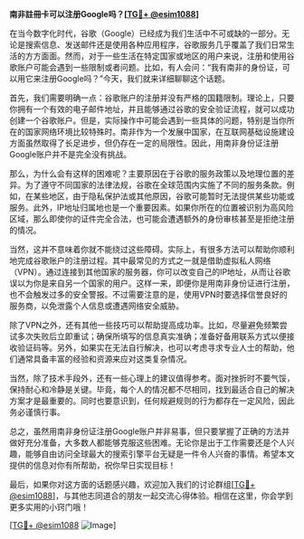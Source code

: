 **南非註冊卡可以注册Google吗？[[TG💪+ @esim1088](https://t.me/s/esim1088)]**

在当今数字化时代，谷歌（Google）已经成为我们生活中不可或缺的一部分。无论是搜索信息、发送邮件还是使用各种应用程序，谷歌服务几乎覆盖了我们日常生活的方方面面。然而，对于一些生活在特定国家或地区的用户来说，注册和使用谷歌账户可能会遇到一些限制或者问题。比如，有人会问：“我有南非的身份证，可以用它来注册Google吗？”今天，我们就来详细聊聊这个话题。

首先，我们需要明确一点：谷歌账户的注册并没有严格的国籍限制。理论上，只要你拥有一个有效的电子邮件地址，并且能够通过谷歌的安全验证流程，就可以成功创建一个谷歌账户。但是，实际操作中可能会遇到一些具体的问题，特别是当你所在的国家网络环境比较特殊时。南非作为一个发展中国家，在互联网基础设施建设方面虽然取得了长足进步，但仍存在一定的局限性。因此，用南非身份证注册Google账户并不是完全没有挑战。

那么，为什么会有这样的困难呢？主要原因在于谷歌的服务政策以及地理位置的差异。为了遵守不同国家的法律法规，谷歌在全球范围内实施了不同的服务条款。例如，在某些地区，由于隐私保护法或其他原因，谷歌可能暂时无法提供某些功能或服务。此外，IP地址归属地也是一个重要因素。如果你所在的位置被识别为高风险区域，那么即使你的证件完全合法，也可能会遭遇额外的身份审核甚至是拒绝注册的情况。

当然，这并不意味着你就不能绕过这些障碍。实际上，有很多方法可以帮助你顺利地完成谷歌账户的注册过程。其中最常见的方式之一就是借助虚拟私人网络（VPN）。通过连接到其他国家的服务器，你可以改变自己的IP地址，从而让谷歌误以为你是来自另一个国家的用户。这样一来，即便你是用南非身份证进行注册，也不会触发过多的安全警报。不过需要注意的是，使用VPN时要选择信誉良好的服务商，以免泄露个人信息或遭遇网络安全威胁。

除了VPN之外，还有其他一些技巧可以帮助提高成功率。比如，尽量避免频繁尝试多次失败后立即重试；确保所填写的信息真实准确；准备好备用联系方式以便接收验证码等。另外，如果实在无法自行解决，也可以考虑寻求专业人士的帮助，他们通常具备丰富的经验和资源来应对这类复杂情况。

当然，除了技术手段外，还有一些心理上的建议值得参考。面对挫折时不要气馁，保持耐心和冷静是关键。毕竟，每个人的情况都不尽相同，找到最适合自己的解决方案才是最重要的。同时也要意识到，任何规避规则的行为都存在一定风险，因此务必谨慎行事。

总之，虽然用南非身份证注册Google账户并非易事，但只要掌握了正确的方法并做好充分准备，大多数人都能够克服这些困难。无论你是出于工作需要还是个人兴趣，能够自由访问全球最大的搜索引擎平台无疑是一件令人兴奋的事情。希望本文提供的信息对你有所帮助，祝你早日实现目标！

最后，如果你对这方面的话题感兴趣，欢迎加入我们的讨论群组[[TG💪+ @esim1088](https://t.me/s/esim1088)]，与其他志同道合的朋友一起交流心得体验。相信在这里，你会学到更多实用的小窍门哦！

[[TG💪+ @esim1088](https://t.me/s/esim1088) ![Image](https://i.postimg.cc/4NQfJmqS/Snipaste-2025-05-13-00-14-12.png)]